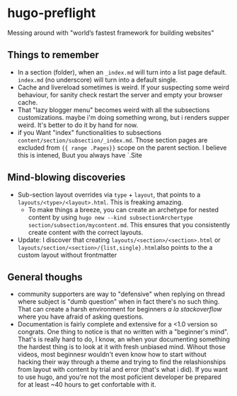 # hugo-preflight
Messing around with "world’s fastest framework for building websites"

## Things to remember
- In a section (folder), when an `_index.md` will turn into a list page default. `index.md` (no underscore) will turn into a default single.
- Cache and livereload sometimes is weird. If your suspecting some weird behaviour, for sanity check restart the server and empty your browser cache.
- That "lazy blogger menu" becomes weird with all the subsections customizations. maybe i'm doing something wrong, but i renders supper weird. It's better to do it by hand for now.
- if you Want "index" functionalities to subsections `content/section/subsection/_index.md`. Those section pages are excluded from `{{ range .Pages}}` scope on the parent section. I believe this is intened, Buut you always have `.Site

## Mind-blowing discoveries
- Sub-section layout overrides via `type` + `layout`, that points to a `layouts/<type>/<layout>.html`. This is freaking amazing.
  - To make things a breeze, you can create an archetype for nested content by using `hugo new --kind subsectionArchertype section/subsection/mycontent.md`. This ensures that you consistently create content with the correct layouts.
- Update: I discover that creating `layouts/<section>/<section>.html` or `layouts/section/<section>/{list,single}.html`also points to the a custom layout without frontmatter


## General thoughs
- community supporters are way to "defensive" when replying on thread where subject is "dumb question" when in fact there's no such thing. That can create a harsh environment for beginners _a la stackoverflow_ where you have afraid of asking questions.
- Documentation is fairly complete and extensive for a <1.0 version so congrats. One thing to notice is that no written with a "beginner's mind". That's is really hard to do, I know, an when your documenting something the hardest thing is to look at it with fresh unbiased mind. Wihout those videos, most beginnesr wouldn't even know how to start without hacking their way through a theme and trying to find the relashionships from layout with content by trial and error (that's what i did). If you want to use hugo, and you're not the most poficient developer be prepared for at least ~40 hours to get confortable with it.

